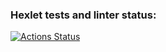 ### Hexlet tests and linter status:
[![Actions Status](https://github.com/nneymyshev/java-project-61/workflows/hexlet-check/badge.svg)](https://github.com/nneymyshev/java-project-61/actions)